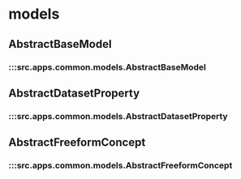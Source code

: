 # models

## AbstractBaseModel

### :::src.apps.common.models.AbstractBaseModel

## AbstractDatasetProperty

### :::src.apps.common.models.AbstractDatasetProperty

## AbstractFreeformConcept

### :::src.apps.common.models.AbstractFreeformConcept

